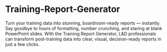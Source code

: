 # Training-Report-Generator
Turn your training data into stunning, boardroom-ready reports — instantly. Say goodbye to hours of formatting, number crunching, and staring at blank PowerPoint slides. With the Training Report Generator, L&amp;D professionals can transform post-training data into clear, visual, decision-ready reports in just a few clicks.
